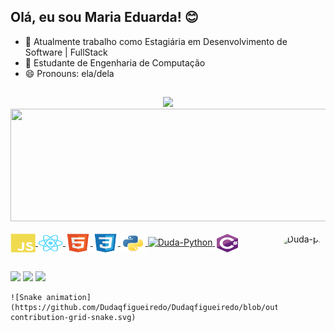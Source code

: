 ## Olá, eu sou Maria Eduarda! 😊

- 🔭 Atualmente trabalho como Estagiária em Desenvolvimento de Software | FullStack
- 🎇 Estudante de Engenharia de Computação
- 😄 Pronouns: ela/dela

##

<div align="center">
  <a href="https://github.com/Dudaqfigueiredo">
  <img height="180em" src="https://github-readme-stats.vercel.app/api?username=Dudaqfigueiredo&show_icons=true&theme=radical&include_all_commits=true&count_private=true"/>
  <img height="180em" width="700" src="https://github-readme-stats.vercel.app/api/top-langs/?username=Dudaqfigueiredo&layout=compact&langs_count=7&theme=dracula"/>
</div>
  
 <div style="display: inline_block"><br>
  <img align="center" alt="Duda-Js" height="30" width="40" src="https://raw.githubusercontent.com/devicons/devicon/master/icons/javascript/javascript-plain.svg">
  <img align="center" alt="Duda-React" height="30" width="40" src="https://raw.githubusercontent.com/devicons/devicon/master/icons/react/react-original.svg">
  <img align="center" alt="Duda-HTML" height="30" width="40" src="https://raw.githubusercontent.com/devicons/devicon/master/icons/html5/html5-original.svg">
  <img align="center" alt="Duda-CSS" height="30" width="40" src="https://raw.githubusercontent.com/devicons/devicon/master/icons/css3/css3-original.svg">
  <img align="center" alt="Duda-Python" height="30" width="40" src="https://raw.githubusercontent.com/devicons/devicon/master/icons/python/python-original.svg">
  <img lign="center" alt="Duda-Python" height="30" width="40" src="https://cdn.jsdelivr.net/gh/devicons/devicon/icons/mysql/mysql-original.svg" />
  <img align="center" alt="Duda-Csharp" height="30" width="40" src="https://raw.githubusercontent.com/devicons/devicon/master/icons/csharp/csharp-original.svg">
  
  <img align="right" alt="Duda-pic" height="150" style="border-radius:50px;" src="https://media.discordapp.net/attachments/809092590082588676/904486466057568256/Design_sem_nome.gif?width=499&height=499">
</div>
  
  ##
  
  <div> 
  <a href="https://instagram.com/duda_qfigueiredo" target="_blank"><img src="https://img.shields.io/badge/-Instagram-%23E4405F?style=for-the-badge&logo=instagram&logoColor=white" target="_blank"></a>
  <a href = "mailto:dudaqfigueiredo@gmail.com"><img src="https://img.shields.io/badge/Gmail-D14836?style=for-the-badge&logo=gmail&logoColor=white" target="_blank"></a>
  <a href="https://www.linkedin.com/in/maria-eduarda-figueiredo-9198541b0/" target="_blank"><img src="https://img.shields.io/badge/-LinkedIn-%230077B5?style=for-the-badge&logo=linkedin&logoColor=white" target="_blank"></a> 

    ![Snake animation]  (https://github.com/Dudaqfigueiredo/Dudaqfigueiredo/blob/output/github-contribution-grid-snake.svg)
</div>
    
